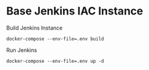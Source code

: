 # Base Jenkins IAC Instance

Build Jenkins Instance
```
docker-compose --env-file=.env build
```

Run Jenkins
```
docker-compose --env-file=.env up -d
```
